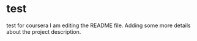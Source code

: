 # test
test for coursera
I am editing the README file. Adding some more details about the project description.

